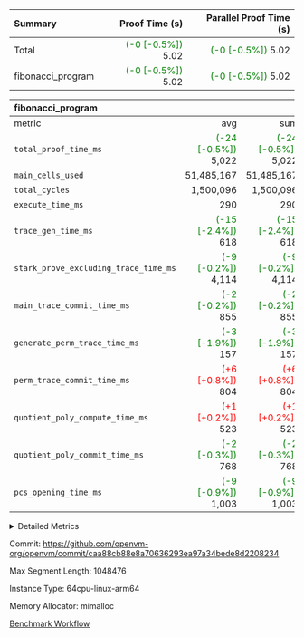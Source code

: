 | Summary | Proof Time (s) | Parallel Proof Time (s) |
|:---|---:|---:|
| Total | <span style='color: green'>(-0 [-0.5%])</span> 5.02 | <span style='color: green'>(-0 [-0.5%])</span> 5.02 |
| fibonacci_program | <span style='color: green'>(-0 [-0.5%])</span> 5.02 | <span style='color: green'>(-0 [-0.5%])</span> 5.02 |


| fibonacci_program |||||
|:---|---:|---:|---:|---:|
|metric|avg|sum|max|min|
| `total_proof_time_ms ` | <span style='color: green'>(-24 [-0.5%])</span> 5,022 | <span style='color: green'>(-24 [-0.5%])</span> 5,022 | <span style='color: green'>(-24 [-0.5%])</span> 5,022 | <span style='color: green'>(-24 [-0.5%])</span> 5,022 |
| `main_cells_used     ` |  51,485,167 |  51,485,167 |  51,485,167 |  51,485,167 |
| `total_cycles        ` |  1,500,096 |  1,500,096 |  1,500,096 |  1,500,096 |
| `execute_time_ms     ` |  290 |  290 |  290 |  290 |
| `trace_gen_time_ms   ` | <span style='color: green'>(-15 [-2.4%])</span> 618 | <span style='color: green'>(-15 [-2.4%])</span> 618 | <span style='color: green'>(-15 [-2.4%])</span> 618 | <span style='color: green'>(-15 [-2.4%])</span> 618 |
| `stark_prove_excluding_trace_time_ms` | <span style='color: green'>(-9 [-0.2%])</span> 4,114 | <span style='color: green'>(-9 [-0.2%])</span> 4,114 | <span style='color: green'>(-9 [-0.2%])</span> 4,114 | <span style='color: green'>(-9 [-0.2%])</span> 4,114 |
| `main_trace_commit_time_ms` | <span style='color: green'>(-2 [-0.2%])</span> 855 | <span style='color: green'>(-2 [-0.2%])</span> 855 | <span style='color: green'>(-2 [-0.2%])</span> 855 | <span style='color: green'>(-2 [-0.2%])</span> 855 |
| `generate_perm_trace_time_ms` | <span style='color: green'>(-3 [-1.9%])</span> 157 | <span style='color: green'>(-3 [-1.9%])</span> 157 | <span style='color: green'>(-3 [-1.9%])</span> 157 | <span style='color: green'>(-3 [-1.9%])</span> 157 |
| `perm_trace_commit_time_ms` | <span style='color: red'>(+6 [+0.8%])</span> 804 | <span style='color: red'>(+6 [+0.8%])</span> 804 | <span style='color: red'>(+6 [+0.8%])</span> 804 | <span style='color: red'>(+6 [+0.8%])</span> 804 |
| `quotient_poly_compute_time_ms` | <span style='color: red'>(+1 [+0.2%])</span> 523 | <span style='color: red'>(+1 [+0.2%])</span> 523 | <span style='color: red'>(+1 [+0.2%])</span> 523 | <span style='color: red'>(+1 [+0.2%])</span> 523 |
| `quotient_poly_commit_time_ms` | <span style='color: green'>(-2 [-0.3%])</span> 768 | <span style='color: green'>(-2 [-0.3%])</span> 768 | <span style='color: green'>(-2 [-0.3%])</span> 768 | <span style='color: green'>(-2 [-0.3%])</span> 768 |
| `pcs_opening_time_ms ` | <span style='color: green'>(-9 [-0.9%])</span> 1,003 | <span style='color: green'>(-9 [-0.9%])</span> 1,003 | <span style='color: green'>(-9 [-0.9%])</span> 1,003 | <span style='color: green'>(-9 [-0.9%])</span> 1,003 |



<details>
<summary>Detailed Metrics</summary>

| group | num_segments | keygen_time_ms | commit_exe_time_ms |
| --- | --- | --- | --- |
| fibonacci_program | 1 | 398 | 5 | 

| group | air_name | quotient_deg | interactions | constraints |
| --- | --- | --- | --- | --- |
| fibonacci_program | AccessAdapterAir<16> | 4 | 5 | 11 | 
| fibonacci_program | AccessAdapterAir<2> | 4 | 5 | 11 | 
| fibonacci_program | AccessAdapterAir<32> | 4 | 5 | 11 | 
| fibonacci_program | AccessAdapterAir<4> | 4 | 5 | 11 | 
| fibonacci_program | AccessAdapterAir<64> | 4 | 5 | 11 | 
| fibonacci_program | AccessAdapterAir<8> | 4 | 5 | 11 | 
| fibonacci_program | BitwiseOperationLookupAir<8> | 2 | 2 | 4 | 
| fibonacci_program | MemoryMerkleAir<8> | 4 | 4 | 38 | 
| fibonacci_program | PersistentBoundaryAir<8> | 4 | 3 | 5 | 
| fibonacci_program | PhantomAir | 4 | 3 | 4 | 
| fibonacci_program | Poseidon2PeripheryAir<BabyBearParameters>, 1> | 2 | 1 | 286 | 
| fibonacci_program | ProgramAir | 1 | 1 | 4 | 
| fibonacci_program | RangeTupleCheckerAir<2> | 1 | 1 | 4 | 
| fibonacci_program | Rv32HintStoreAir | 4 | 18 | 23 | 
| fibonacci_program | VariableRangeCheckerAir | 1 | 1 | 4 | 
| fibonacci_program | VmAirWrapper<Rv32BaseAluAdapterAir, BaseAluCoreAir<4, 8> | 4 | 20 | 31 | 
| fibonacci_program | VmAirWrapper<Rv32BaseAluAdapterAir, LessThanCoreAir<4, 8> | 4 | 18 | 36 | 
| fibonacci_program | VmAirWrapper<Rv32BaseAluAdapterAir, ShiftCoreAir<4, 8> | 4 | 24 | 85 | 
| fibonacci_program | VmAirWrapper<Rv32BranchAdapterAir, BranchEqualCoreAir<4> | 4 | 11 | 17 | 
| fibonacci_program | VmAirWrapper<Rv32BranchAdapterAir, BranchLessThanCoreAir<4, 8> | 4 | 13 | 32 | 
| fibonacci_program | VmAirWrapper<Rv32CondRdWriteAdapterAir, Rv32JalLuiCoreAir> | 4 | 10 | 15 | 
| fibonacci_program | VmAirWrapper<Rv32JalrAdapterAir, Rv32JalrCoreAir> | 4 | 16 | 16 | 
| fibonacci_program | VmAirWrapper<Rv32LoadStoreAdapterAir, LoadSignExtendCoreAir<4, 8> | 4 | 18 | 25 | 
| fibonacci_program | VmAirWrapper<Rv32LoadStoreAdapterAir, LoadStoreCoreAir<4> | 4 | 17 | 32 | 
| fibonacci_program | VmAirWrapper<Rv32MultAdapterAir, DivRemCoreAir<4, 8> | 4 | 25 | 75 | 
| fibonacci_program | VmAirWrapper<Rv32MultAdapterAir, MulHCoreAir<4, 8> | 4 | 24 | 23 | 
| fibonacci_program | VmAirWrapper<Rv32MultAdapterAir, MultiplicationCoreAir<4, 8> | 4 | 19 | 13 | 
| fibonacci_program | VmAirWrapper<Rv32RdWriteAdapterAir, Rv32AuipcCoreAir> | 4 | 12 | 11 | 
| fibonacci_program | VmConnectorAir | 4 | 5 | 9 | 

| group | air_name | segment | rows | prep_cols | perm_cols | main_cols | cells |
| --- | --- | --- | --- | --- | --- | --- | --- |
| fibonacci_program | AccessAdapterAir<8> | 0 | 32 |  | 12 | 17 | 928 | 
| fibonacci_program | BitwiseOperationLookupAir<8> | 0 | 65,536 | 3 | 8 | 2 | 655,360 | 
| fibonacci_program | MemoryMerkleAir<8> | 0 | 256 |  | 12 | 32 | 11,264 | 
| fibonacci_program | PersistentBoundaryAir<8> | 0 | 32 |  | 8 | 20 | 896 | 
| fibonacci_program | PhantomAir | 0 | 1 |  | 8 | 6 | 14 | 
| fibonacci_program | Poseidon2PeripheryAir<BabyBearParameters>, 1> | 0 | 256 |  | 8 | 300 | 78,848 | 
| fibonacci_program | ProgramAir | 0 | 4,096 |  | 8 | 10 | 73,728 | 
| fibonacci_program | RangeTupleCheckerAir<2> | 0 | 524,288 | 2 | 8 | 1 | 4,718,592 | 
| fibonacci_program | Rv32HintStoreAir | 0 | 4 |  | 24 | 32 | 224 | 
| fibonacci_program | VariableRangeCheckerAir | 0 | 262,144 | 2 | 8 | 1 | 2,359,296 | 
| fibonacci_program | VmAirWrapper<Rv32BaseAluAdapterAir, BaseAluCoreAir<4, 8> | 0 | 1,048,576 |  | 28 | 36 | 67,108,864 | 
| fibonacci_program | VmAirWrapper<Rv32BaseAluAdapterAir, LessThanCoreAir<4, 8> | 0 | 524,288 |  | 24 | 37 | 31,981,568 | 
| fibonacci_program | VmAirWrapper<Rv32BranchAdapterAir, BranchEqualCoreAir<4> | 0 | 262,144 |  | 16 | 26 | 11,010,048 | 
| fibonacci_program | VmAirWrapper<Rv32BranchAdapterAir, BranchLessThanCoreAir<4, 8> | 0 | 8 |  | 20 | 32 | 416 | 
| fibonacci_program | VmAirWrapper<Rv32CondRdWriteAdapterAir, Rv32JalLuiCoreAir> | 0 | 131,072 |  | 16 | 18 | 4,456,448 | 
| fibonacci_program | VmAirWrapper<Rv32JalrAdapterAir, Rv32JalrCoreAir> | 0 | 16 |  | 20 | 28 | 768 | 
| fibonacci_program | VmAirWrapper<Rv32LoadStoreAdapterAir, LoadStoreCoreAir<4> | 0 | 16 |  | 28 | 41 | 1,104 | 
| fibonacci_program | VmAirWrapper<Rv32RdWriteAdapterAir, Rv32AuipcCoreAir> | 0 | 8 |  | 16 | 20 | 288 | 
| fibonacci_program | VmConnectorAir | 0 | 2 | 1 | 12 | 5 | 34 | 

| group | segment | trace_gen_time_ms | total_proof_time_ms | total_cycles | total_cells | stark_prove_excluding_trace_time_ms | quotient_poly_compute_time_ms | quotient_poly_commit_time_ms | perm_trace_commit_time_ms | pcs_opening_time_ms | main_trace_commit_time_ms | main_cells_used | generate_perm_trace_time_ms | execute_time_ms |
| --- | --- | --- | --- | --- | --- | --- | --- | --- | --- | --- | --- | --- | --- | --- |
| fibonacci_program | 0 | 618 | 5,022 | 1,500,096 | 122,458,688 | 4,114 | 523 | 768 | 804 | 1,003 | 855 | 51,485,167 | 157 | 290 | 

</details>


Commit: https://github.com/openvm-org/openvm/commit/caa88cb88e8a70636293ea97a34bede8d2208234

Max Segment Length: 1048476

Instance Type: 64cpu-linux-arm64

Memory Allocator: mimalloc

[Benchmark Workflow](https://github.com/openvm-org/openvm/actions/runs/13792586411)
